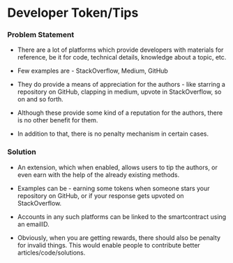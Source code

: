 # Developer Token/Tips

### Problem Statement
 - There are a lot of platforms which provide developers with materials for reference,
 be it for code, technical details, knowledge about a topic, etc.

 - Few examples are - StackOverflow, Medium, GitHub
 
 - They do provide a means of appreciation for the authors - like starring a repository on GitHub,
 clapping in medium, upvote in StackOverflow, so on and so forth.
 
 - Although these provide some kind of a reputation for the authors, there is no other benefit for them.
 
 - In addition to that, there is no penalty mechanism in certain cases.

### Solution
 - An extension, which when enabled, allows users to tip the authors, or even earn with the help of the
 already existing methods.
 
 - Examples can be - earning some tokens when someone stars your repository on GitHub, 
 or if your response gets upvoted on StackOverflow.
 
 - Accounts in any such platforms can be linked to the smartcontract using an emailID.
 
 - Obviously, when you are getting rewards, there should also be penalty for invalid things.
 This would enable people to contribute better articles/code/solutions.